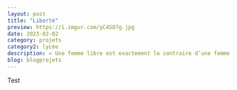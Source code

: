 ```yaml
---
layout: post
title: "Liberté"
preview: https://i.imgur.com/yC4SO7g.jpg
date: 2023-02-02
category: projets 
category2: lycée
description: « Une femme libre est exactement le contraire d’une femme légère » - Simone de Beauvoir
blog: blogprojets
---
```


Test
